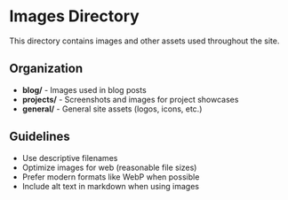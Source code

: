 # Images Directory

This directory contains images and other assets used throughout the site.

## Organization

- **blog/** - Images used in blog posts
- **projects/** - Screenshots and images for project showcases
- **general/** - General site assets (logos, icons, etc.)

## Guidelines

- Use descriptive filenames
- Optimize images for web (reasonable file sizes)
- Prefer modern formats like WebP when possible
- Include alt text in markdown when using images
